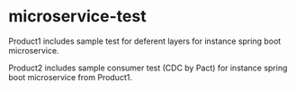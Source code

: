# microservice-test

Product1 includes sample test for deferent layers for instance spring boot microservice.


Product2 includes sample consumer test (CDC by Pact) for instance spring boot microservice from Product1.
